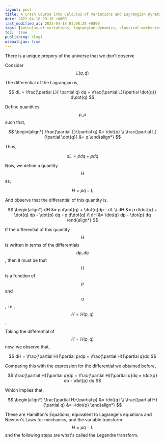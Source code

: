```yaml
---
layout: post
title: A Crash Course into Calculus of Variations and Lagrangian Dynamics
date: 2022-04-18 23:18 +0800
last_modified_at: 2022-04-18 01:08:25 +0800
tags: [calculus-of-variations, lagrangian-dynamics, classical-mechanics, mechanics, analytical-mechanics]
toc:  true
publishing: blog1
usemathjax: true
---
```


There is a unique propery of the universe that we don't observe 

Consider $$ L(q, \dot{q}) $$



The differential of the Lagrangian is,

$$
    dL = \frac{\partial L}{ \partial q} dq + \frac{\partial L}{\partial \dot{q}} d\dot{q}
$$

Define quantities $$ p, \dot{p} $$ such that, 

$$ 
  \begin{align*} 
    \frac{\partial L}{\partial q}  &= \dot{p} \\
    \frac{\partial L}{\partial \dot{q}} &= p
  \end{align*}
$$

Thus,

$$ dL = \dot{p} dq + p d\dot{q} $$

Now, we define a quantity $$ H $$ as,

$$ H = p\dot{q} - L $$

And observe that the differential of this quantity is,

$$
  \begin{align*}
    dH &= p d\dot{q} + \dot{q}dp - dL \\ 
    dH &= p d\dot{q} + \dot{q} dp - \dot{p} dq - p d\dot{q} \\
    dH &= \dot{q} dp - \dot{p} dq
  \end{align*}
$$

If the differential of this quantity $$H$$ is written in terms of the differentials $$dp, dq$$, then it must be that $$H$$ is a function of $$p$$ and $$q$$, i.e., $$H = H(p, q)$$.

Taking the differential of $$H = H(p, q)$$ now, we observe that,

$$
  dH = \frac{\partial H}{\partial p}dp + \frac{\partial H}{\partial q}dq
$$

Comparing this with the expression for the differential we obtained before,

$$
  \frac{\partial H}{\partial p}dp + \frac{\partial H}{\partial q}dq = \dot{q} dp - \dot{p} dq
$$

Which implies that,

$$
  \begin{align*}
    \frac{\partial H}{\partial p} &= \dot{q} \\
    \frac{\partial H}{\partial q} &= -\dot{p}
  \end{align*}
$$

These are Hamilton's Equations, equivalent to Lagrange's equations and Newton's Laws for mechanics, and the variable transform $$H = p\dot{q} - L$$ and the following steps are what's called the Legendre transform. 
